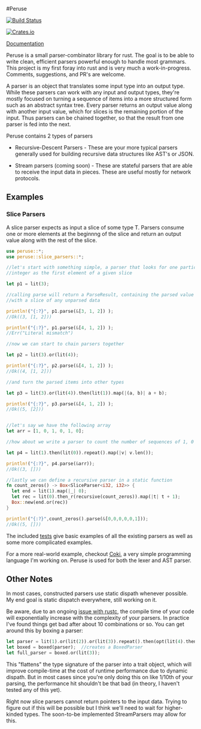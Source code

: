 #Peruse

[![Build Status](https://travis-ci.org/DanSimon/peruse.svg?branch=master)](https://travis-ci.org/DanSimon/peruse)

[![Crates.io](https://img.shields.io/crates/v/peruse.svg)](https://crates.io/crates/peruse)

[Documentation](http://dansimon.github.io/peruse/peruse/)

Peruse is a small parser-combinator library for rust.  The goal is to be able
to write clean, efficient parsers powerful enough to handle most grammars.
This project is my first foray into rust and is very much a work-in-progress.
Comments, suggestions, and PR's are welcome.

A parser is an object that translates some input type into an output type.
While these parsers can work with any input and output types, they're mostly
focused on turning a sequence of items into a more structured form such as an
abstract syntax tree.  Every parser returns an output value along with another
input value, which for slices is the remaining portion of the input.  Thus
parsers can be chained together, so that the result from one parser is fed into
the next.

Peruse contains 2 types of parsers

* Recursive-Descent Parsers - These are your more typical parsers generally used for building recursive data structures like AST's or JSON.

* Stream parsers (coming soon) - These are stateful parsers that are able to receive the input data in pieces.  These are useful mostly for network protocols.


## Examples

### Slice Parsers

A slice parser expects as input a slice of some type T.  Parsers consume one or
more elements at the beginnng of the slice and return an output value along
with the rest of the slice.

```rust
use peruse::*;
use peruse::slice_parsers::*;

//let's start with something simple, a parser that looks for one particular
//integer as the first element of a given slice

let p1 = lit(3);

//calling parse will return a ParseResult, containing the parsed value along
//with a slice of any unparsed data

println!("{:?}", p1.parse(&[3, 1, 2]) );
//Ok((3, [1, 2]))

println!("{:?}", p1.parse(&[4, 1, 2]) );
//Err("Literal mismatch")

//now we can start to chain parsers together

let p2 = lit(3).or(lit(4));

println!("{:?}", p2.parse(&[4, 1, 2]) );
//Ok((4, [1, 2]))

//and turn the parsed items into other types

let p3 = lit(3).or(lit(4)).then(lit(1)).map(|(a, b)| a + b);

println!("{:?}", p3.parse(&[4, 1, 2]) );
//Ok((5, [2]))


//let's say we have the following array
let arr = [1, 0, 1, 0, 1, 0];

//how about we write a parser to count the number of sequences of 1, 0

let p4 = lit(1).then(lit(0)).repeat().map(|v| v.len());

println!("{:?}", p4.parse(&arr)); 
//Ok((3, []))

//lastly we can define a recursive parser in a static function
fn count_zeros() -> Box<SliceParser<i32, i32>> {
  let end = lit(1).map(|_| 0);
  let rec = lit(0).then_r(recursive(count_zeros)).map(|t| t + 1);
  Box::new(end.or(rec))
}

println!("{:?}",count_zeros().parse(&[0,0,0,0,0,1]));
//Ok((5, []))
```

The included
[tests](https://github.com/DanSimon/peruse/blob/master/src/peruse/slice_parser_tests.rs)
give basic examples of all the existing parsers as well as some more
complicated examples.


For a more real-world example, checkout
[Coki](https://github.com/DanSimon/coki), a very simple programming language
I'm working on.  Peruse is used for both the lexer and AST parser.

## Other Notes

In most cases, constructed parsers use static dispath whenever possible.  My
end goal is static dispatch everywhere, still working on it.

Be aware, due to an ongoing [issue with
rustc](https://github.com/rust-lang/rust/issues/22204), the compile time of
your code will exponentially increase with the complexity of your parsers.  In
practice I've found things get bad after about 10 combinations or so.  You can
get around this by boxing a parser:

```rust
let parser = lit(1).or(lit(2)).or(lit(3)).repeat().then(opt(lit(4).then(lit(5))));
let boxed = boxed(parser);  //creates a BoxedParser
let full_parser = boxed.or(lit(3));
```

This "flattens" the type signature of the parser into a trait object, which
will improve compile-time at the cost of runtime performance due to dynamic
dispath.  But in most cases since you're only doing this on like 1/10th of your
parsing, the performance hit shouldn't be that bad (in theory, I haven't tested
any of this yet).


Right now slice parsers cannot return pointers to the input data.  Trying to figure
out if this will be possible but I think we'll need to wait for higher-kinded
types.  The soon-to-be implemented StreamParsers may allow for this.
